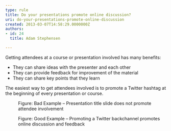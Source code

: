 ```yaml
---
type: rule
title: Do your presentations promote online discussion?
uri: do-your-presentations-promote-online-discussion
created: 2013-03-07T14:58:29.0000000Z
authors:
- id: 24
  title: Adam Stephensen

---
```




<span class='intro'> <p>Getting attendees at a course or presentation involved has many benefits&#58;</p><ul><li>They can share ideas with the presenter and each other</li><li>They can provide feedback for improvement of the material</li><li>They can share key points that they learn</li></ul>
 </span>

<p>The easiest way to get attendees involved is to promote a Twitter hashtag at the beginning of every presentation or course.</p><dl class="badImage"><dt><img src="/PublishingImages/presentation-promote-bad.jpg" alt="" /></dt><dd>Figure&#58; Bad Example – Presentation title slide does not promote attendee involvement</dd></dl><dl class="goodImage"><dt><img src="/PublishingImages/presentation-promote-good.jpg" alt="" /></dt><dd>Figure&#58; Good Example – Promoting a Twitter backchannel promotes online discussion and feedback</dd></dl>







